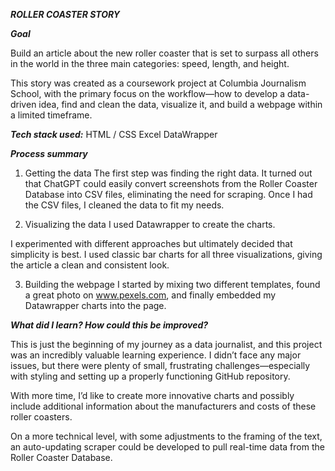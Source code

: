 ***ROLLER COASTER STORY***

***Goal***

Build an article about the new roller coaster that is set to surpass all others in the world in the three main categories: speed, length, and height.

This story was created as a coursework project at Columbia Journalism School, with the primary focus on the workflow—how to develop a data-driven idea, find and clean the data, visualize it, and build a webpage within a limited timeframe.

***Tech stack used:***
HTML / CSS
Excel
DataWrapper

***Process summary***

1. Getting the data
The first step was finding the right data. It turned out that ChatGPT could easily convert screenshots from the Roller Coaster Database into CSV files, eliminating the need for scraping. Once I had the CSV files, I cleaned the data to fit my needs.

2. Visualizing the data
I used Datawrapper to create the charts.

I experimented with different approaches but ultimately decided that simplicity is best. I used classic bar charts for all three visualizations, giving the article a clean and consistent look.

3. Building the webpage
I started by mixing two different templates, found a great photo on www.pexels.com, and finally embedded my Datawrapper charts into the page.

***What did I learn? How could this be improved?***

This is just the beginning of my journey as a data journalist, and this project was an incredibly valuable learning experience. I didn’t face any major issues, but there were plenty of small, frustrating challenges—especially with styling and setting up a properly functioning GitHub repository.

With more time, I’d like to create more innovative charts and possibly include additional information about the manufacturers and costs of these roller coasters.

On a more technical level, with some adjustments to the framing of the text, an auto-updating scraper could be developed to pull real-time data from the Roller Coaster Database.
